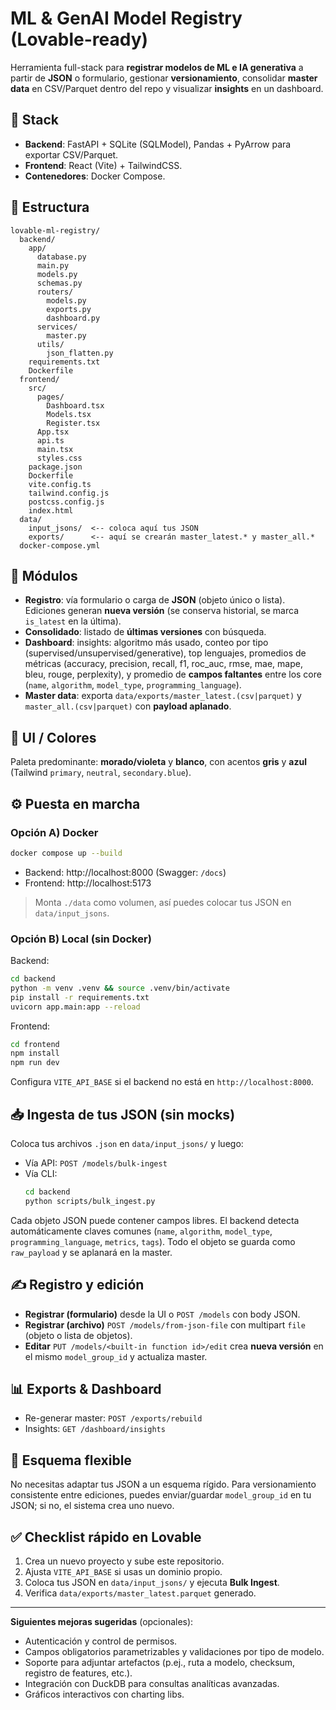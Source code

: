 
# ML & GenAI Model Registry (Lovable-ready)

Herramienta full-stack para **registrar modelos de ML e IA generativa** a partir de **JSON** o formulario, gestionar **versionamiento**, consolidar **master data** en CSV/Parquet dentro del repo y visualizar **insights** en un dashboard.

## 🚀 Stack
- **Backend**: FastAPI + SQLite (SQLModel), Pandas + PyArrow para exportar CSV/Parquet.
- **Frontend**: React (Vite) + TailwindCSS.
- **Contenedores**: Docker Compose.

## 📂 Estructura
```
lovable-ml-registry/
  backend/
    app/
      database.py
      main.py
      models.py
      schemas.py
      routers/
        models.py
        exports.py
        dashboard.py
      services/
        master.py
      utils/
        json_flatten.py
    requirements.txt
    Dockerfile
  frontend/
    src/
      pages/
        Dashboard.tsx
        Models.tsx
        Register.tsx
      App.tsx
      api.ts
      main.tsx
      styles.css
    package.json
    Dockerfile
    vite.config.ts
    tailwind.config.js
    postcss.config.js
    index.html
  data/
    input_jsons/  <-- coloca aquí tus JSON
    exports/      <-- aquí se crearán master_latest.* y master_all.*
  docker-compose.yml
```

## 🧩 Módulos
- **Registro**: vía formulario o carga de **JSON** (objeto único o lista). Ediciones generan **nueva versión** (se conserva historial, se marca `is_latest` en la última).
- **Consolidado**: listado de **últimas versiones** con búsqueda.
- **Dashboard**: insights: algoritmo más usado, conteo por tipo (supervised/unsupervised/generative), top lenguajes, promedios de métricas (accuracy, precision, recall, f1, roc_auc, rmse, mae, mape, bleu, rouge, perplexity), y promedio de **campos faltantes** entre los core (`name`, `algorithm`, `model_type`, `programming_language`).
- **Master data**: exporta `data/exports/master_latest.(csv|parquet)` y `master_all.(csv|parquet)` con **payload aplanado**.

## 🎨 UI / Colores
Paleta predominante: **morado/violeta** y **blanco**, con acentos **gris** y **azul** (Tailwind `primary`, `neutral`, `secondary.blue`).

## ⚙️ Puesta en marcha

### Opción A) Docker
```bash
docker compose up --build
```
- Backend: http://localhost:8000 (Swagger: `/docs`)
- Frontend: http://localhost:5173

> Monta `./data` como volumen, así puedes colocar tus JSON en `data/input_jsons`.

### Opción B) Local (sin Docker)
Backend:
```bash
cd backend
python -m venv .venv && source .venv/bin/activate
pip install -r requirements.txt
uvicorn app.main:app --reload
```
Frontend:
```bash
cd frontend
npm install
npm run dev
```

Configura `VITE_API_BASE` si el backend no está en `http://localhost:8000`.

## 📥 Ingesta de tus JSON (sin mocks)
Coloca tus archivos `.json` en `data/input_jsons/` y luego:
- Vía API: `POST /models/bulk-ingest`
- Vía CLI:
  ```bash
  cd backend
  python scripts/bulk_ingest.py
  ```

Cada objeto JSON puede contener campos libres. El backend detecta automáticamente claves comunes (`name`, `algorithm`, `model_type`, `programming_language`, `metrics`, `tags`). Todo el objeto se guarda como `raw_payload` y se aplanará en la master.

## ✍️ Registro y edición
- **Registrar (formulario)** desde la UI o `POST /models` con body JSON.
- **Registrar (archivo)** `POST /models/from-json-file` con multipart `file` (objeto o lista de objetos).
- **Editar** `PUT /models/<built-in function id>/edit` crea **nueva versión** en el mismo `model_group_id` y actualiza master.

## 📊 Exports & Dashboard
- Re-generar master: `POST /exports/rebuild`
- Insights: `GET /dashboard/insights`

## 🔌 Esquema flexible
No necesitas adaptar tus JSON a un esquema rígido. Para versionamiento consistente entre ediciones, puedes enviar/guardar `model_group_id` en tu JSON; si no, el sistema crea uno nuevo.

## ✅ Checklist rápido en Lovable
1. Crea un nuevo proyecto y sube este repositorio.
2. Ajusta `VITE_API_BASE` si usas un dominio propio.
3. Coloca tus JSON en `data/input_jsons/` y ejecuta **Bulk Ingest**.
4. Verifica `data/exports/master_latest.parquet` generado.

---

**Siguientes mejoras sugeridas** (opcionales):
- Autenticación y control de permisos.
- Campos obligatorios parametrizables y validaciones por tipo de modelo.
- Soporte para adjuntar artefactos (p.ej., ruta a modelo, checksum, registro de features, etc.).
- Integración con DuckDB para consultas analíticas avanzadas.
- Gráficos interactivos con charting libs.

